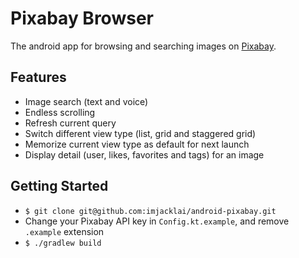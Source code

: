 # Pixabay Browser

The android app for browsing and searching images on [Pixabay](https://pixabay.com/).

## Features

* Image search (text and voice)
* Endless scrolling
* Refresh current query
* Switch different view type (list, grid and staggered grid)
* Memorize current view type as default for next launch
* Display detail (user, likes, favorites and tags) for an image

## Getting Started

* `$ git clone git@github.com:imjacklai/android-pixabay.git`
* Change your Pixabay API key in `Config.kt.example`, and remove `.example` extension
* `$ ./gradlew build`